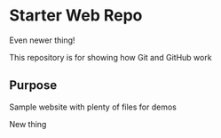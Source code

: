 
# Starter Web Repo

Even newer thing! 

This repository is for showing how Git and GitHub work

## Purpose

Sample website with plenty of files for demos

New thing